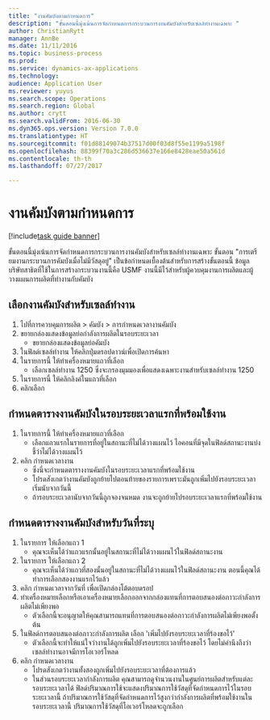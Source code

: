 ```yaml
--- 
title: "งานคัมบังตามกำหนดการ"
description: "ขั้นตอนนี้มุ่งเน้นการจัดกำหนดการกระบวนการงานคัมบังสำหรับเซลล์ทำงานเฉพาะ "
author: ChristianRytt
manager: AnnBe
ms.date: 11/11/2016
ms.topic: business-process
ms.prod: 
ms.service: dynamics-ax-applications
ms.technology: 
audience: Application User
ms.reviewer: yuyus
ms.search.scope: Operations
ms.search.region: Global
ms.author: crytt
ms.search.validFrom: 2016-06-30
ms.dyn365.ops.version: Version 7.0.0
ms.translationtype: HT
ms.sourcegitcommit: f01d88149074b37517d00f03d8f55e1199a5198f
ms.openlocfilehash: 88399f70a3c286d536637e166e8428eae50a561d
ms.contentlocale: th-th
ms.lasthandoff: 07/27/2017

---
```

# <a name="schedule-kanban-jobs"></a>งานคัมบังตามกำหนดการ

[!include[task guide banner](../../includes/task-guide-banner.md)]

ขั้นตอนนี้มุ่งเน้นการจัดกำหนดการกระบวนการงานคัมบังสำหรับเซลล์ทำงานเฉพาะ  ขั้นตอน "การเตรียมงานกระบวนการคัมบังเมื่อไม่มีวัสดุอยู่" เป็นข้อกำหนดเบื้องต้นสำหรับการสร้างขั้นตอนนี้  ข้อมูลบริษัทสาธิตที่ใช้ในการสร้างกระบวนงานนี้คือ USMF งานนี้มีไว้สำหรับผู้ควบคุมงานการผลิตและผู้วางแผนการผลิตที่ทำงานกับคัมบัง


## <a name="select-kanban-jobs-for-a-work-cell"></a>เลือกงานคัมบังสำหรับเซลล์ทำงาน
1. ไปที่การควบคุมการผลิต > คัมบัง > การกำหนดเวลางานคัมบัง 
2. ขยายกล่องแสดงข้อมูลย่อกำลังการผลิตในรอบระยะเวลา
    * ขยายกล่องแสดงข้อมูลย่อคัมบัง  
3. ในฟิลด์เซลล์ทำงาน ให้คลิกปุ่มดรอปดาวน์เพื่อเปิดการค้นหา 
4. ในรายการนี้ ให้ทำเครื่องหมายแถวที่เลือก
    * เลือกเซลล์ทำงาน 1250 ซึ่งจะกรองมุมมองเพื่อแสดงเฉพาะงานสำหรับเซลล์ทำงาน 1250  
5. ในรายการนี้ ให้คลิกลิงค์ในแถวที่เลือก
6. คลิกเลือก 

## <a name="schedule-a-kanban-job-in-the-first-available-period"></a>กำหนดตารางงานคัมบังในรอบระยะเวลาแรกที่พร้อมใช้งาน
1. ในรายการนี้ ให้ทำเครื่องหมายแถวที่เลือก
    * เลือกแถวแรกในรายการที่อยู่ในสถานะที่ไม่ได้วางแผนไว้  ไอคอนที่มีจุดในฟิลด์สถานะงานบ่งชี้ว่าไม่ได้วางแผนไว้  
2. คลิก กำหนดเวลางาน
    * ซึ่งนี่จะกำหนดตารางงานคัมบังในรอบระยะเวลาแรกที่พร้อมใช้งาน  
    * โปรดสังเกตว่างานคัมบังถูกย้ายไปตอนท้ายของรายการเพราะมันถูกเพิ่มไปยังรอบระยะเวลาเริ่มนับจากวันนี้  
    * ถ้ารอบระยะเวลานับจากวันนี้ถูกจองจนหมด งานจะถูกย้ายไปรอบระยะเวลาแรกที่พร้อมใช้งาน  

## <a name="schedule-two-kanban-jobs-for-a-specific-day"></a>กำหนดตารางงานคัมบังสำหรับวันที่ระบุ
1. ในรายการ ให้เลือกแถว 1
    * คุณจะเห็นได้ว่าแถวแรกนั้นอยู่ในสถานะที่ไม่ได้วางแผนไว้ในฟิลด์สถานะงาน  
2. ในรายการ ให้เลือกแถว 2
    * คุณจะเห็นได้ว่าแถวที่สองนั้นอยู่ในสถานะที่ไม่ได้วางแผนไว้ในฟิลด์สถานะงาน  ตอนนี้คุณได้ทำการเลือกสองงานแรกไว้แล้ว  
3. คลิก กำหนดเวลาจากวันที่ เพื่อเปิดกล่องโต้ตอบดรอป
4. ทำเครื่องหมายเลือกหรือเอาเครื่องหมายเลือกออกจากกล่องแทนที่การตอบสนองต่อภาวะกำลังการผลิตไม่เพียงพอ
    * ตัวเลือกนี้จะอนุญาตให้คุณสามารถแทนที่การตอบสนองต่อภาวะกำลังการผลิตไม่เพียงพอตั้งต้น  
5. ในฟิลด์การตอบสนองต่อภาวะกำลังการผลิต เลือก 'เพิ่มไปยังรอบระยะเวลาที่ร้องขอไว้'
    * ตัวเลือกนี้จะทำให้แน่ใจว่างานได้ถูกเพิ่มไปยังรอบระยะเวลาที่ร้องขอไว้ โดยไม่คำนึงถึงว่าเซลล์ทำงานอาจมีการโอเวอร์โหลด  
6. คลิก กำหนดเวลางาน
    * โปรดสังเกตว่างานทั้งสองถูกเพิ่มไปยังรอบระยะเวลาที่ต้องการแล้ว  
    * ในส่วนรอบระยะเวลากำลังการผลิต คุณสามารถดูจำนวนงานในศูนย์การผลิตสำหรับแต่ละรอบระยะเวลาได้ ฟิลด์ปริมาณการใช้จะแสดงปริมาณการใช้วัสดุที่จัดกำหนดการไว้ในรอบระยะเวลานี้  ถ้าปริมาณการใช้วัสดุที่จัดกำหนดการไว้สูงกว่ากำลังการผลิตที่พร้อมใช้งานในรอบระยะเวลานี้ ปริมาณการใช้วัสดุที่โอเวอร์โหลดจะถูกเลือก  


